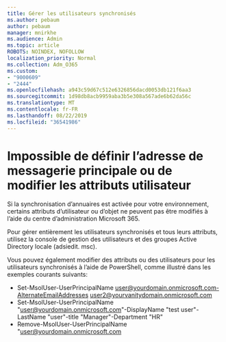 ```yaml
---
title: Gérer les utilisateurs synchronisés
ms.author: pebaum
author: pebaum
manager: mnirkhe
ms.audience: Admin
ms.topic: article
ROBOTS: NOINDEX, NOFOLLOW
localization_priority: Normal
ms.collection: Adm_O365
ms.custom:
- "9000609"
- "2444"
ms.openlocfilehash: a943c59d67c512e6326856dacd0053db121f6aa3
ms.sourcegitcommit: 1d98db8acb9959aba3b5e308a567ade6b62da56c
ms.translationtype: MT
ms.contentlocale: fr-FR
ms.lasthandoff: 08/22/2019
ms.locfileid: "36541986"
---
```

# <a name="unable-to-set-primary-email-address-or-change-user-attributes"></a>Impossible de définir l’adresse de messagerie principale ou de modifier les attributs utilisateur

Si la synchronisation d’annuaires est activée pour votre environnement, certains attributs d’utilisateur ou d’objet ne peuvent pas être modifiés à l’aide du centre d’administration Microsoft 365.

Pour gérer entièrement les utilisateurs synchronisés et tous leurs attributs, utilisez la console de gestion des utilisateurs et des groupes Active Directory locale (adsiedit. msc).  

Vous pouvez également modifier des attributs ou des utilisateurs pour les utilisateurs synchronisés à l’aide de PowerShell, comme illustré dans les exemples courants suivants: 
- Set-MsolUser-UserPrincipalName user@yourdomain.onmicrosoft.com-AlternateEmailAddresses user2@yourvanitydomain.onmicrosoft.com
- Set-MsolUser-UserPrincipalName "user@yourdomain.onmicrosoft.com"-DisplayName "test user"-LastName "user"-title "Manager"-Department "HR"
- Remove-MsolUser-UserPrincipalName "user@yourdomain.onmicrosoft.com